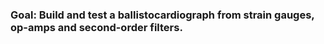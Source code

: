 ### Goal: Build and test a ballistocardiograph from strain gauges, op-amps and second-order filters.

